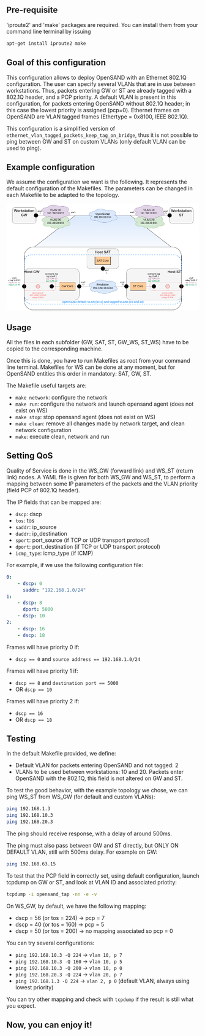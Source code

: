 ## Pre-requisite

'iproute2' and 'make' packages are required. You can install them from your command line terminal by issuing
```bash
apt-get install iproute2 make
```

## Goal of this configuration

This configuration allows to deploy OpenSAND with an Ethernet 802.1Q configuration. The user can specify several VLANs that are in use between workstations. Thus, packets entering GW or ST are already tagged with a 802.1Q header, and a PCP priority. A default VLAN is present in this configuration, for packets entering OpenSAND without 802.1Q header; in this case the lowest priority is assigned (pcp=0). Ethernet frames on OpenSAND are VLAN tagged frames (Ethertype = 0x8100, IEEE 802.1Q).

This configuration is a simplified version of ```ethernet_vlan_tagged_packets_keep_tag_on_bridge```, thus it is not possible to ping between GW and ST on custom VLANs (only default VLAN can be used to ping).

## Example configuration

We assume the configuration we want is the following. It represents the default configuration of the Makefiles. The parameters can be changed in each Makefile to be adapted to the topology.

![Topology](/opensand-network/opensand_cli/ethernet_vlan_tagged_packets_untag_on_bridge/ethernet_with_vlan_tagged_packets_untag_on_bridge.png)

## Usage

All the files in each subfolder (GW, SAT, ST, GW_WS, ST_WS) have to be copied to the corresponding machine.

Once this is done, you have to run Makefiles as root from your command line terminal. Makefiles for WS can be done at any moment, but for OpenSAND entities this order in mandatory: SAT, GW, ST.

The Makefile useful targets are:

- ```make network```: configure the network
- ```make run```: configure the network and launch opensand agent (does not exist on WS)
- ```make stop```: stop opensand agent (does not exist on WS)
- ```make clean```: remove all changes made by network target, and clean network configuration
- ```make```: execute clean, network and run

## Setting QoS

Quality of Service is done in the WS_GW (forward link) and WS_ST (return link) nodes. A YAML file is given for both WS_GW and WS_ST, to perform a mapping between some IP parameters of the packets and the VLAN priority (field PCP of 802.1Q header).

The IP fields that can be mapped are:

- ```dscp```: dscp
- ```tos```: tos
- ```saddr```: ip_source
- ```daddr```: ip_destination
- ```sport```: port_source (if TCP or UDP transport protocol)
- ```dport```: port_destination (if TCP or UDP transport protocol)
- ```icmp_type```: icmp_type (if ICMP)

For example, if we use the following configuration file:

```yaml
0:
    - dscp: 0
      saddr: "192.168.1.0/24"
1:
    - dscp: 8
      dport: 5000
    - dscp: 10
2:
    - dscp: 16
    - dscp: 18
```

Frames will have priority 0 if:

- ```dscp == 0``` and ```source address == 192.168.1.0/24```

Frames will have priority 1 if:

- ```dscp == 8``` and ```destination port == 5000```
- OR ```dscp == 10```

Frames will have priority 2 if:

- ```dscp == 16```
- OR ```dscp == 18```

## Testing

In the default Makefile provided, we define:

- Default VLAN for packets entering OpenSAND and not tagged: 2
- VLANs to be used between workstations: 10 and 20. Packets enter OpenSAND with the 802.1Q, this field is not altered on GW and ST.

To test the good behavior, with the example topology we chose, we can ping WS_ST from WS_GW (for default and custom VLANs):

```bash
ping 192.168.1.3
ping 192.168.10.3
ping 192.168.20.3
```

The ping should receive response, with a delay of around 500ms.

The ping must also pass between GW and ST directly, but  ONLY ON DEFAULT VLAN, still with 500ms delay. For example on GW:

```bash
ping 192.168.63.15
```

To test that the PCP field in correctly set, using default configuration, launch tcpdump on GW or ST, and look at VLAN ID and associated priotity:

```bash
tcpdump -i opensand_tap -nn -e -v
```

On WS_GW, by default, we have the following mapping:

- dscp = 56 (or tos = 224) -> pcp = 7
- dscp = 40 (or tos = 160) -> pcp = 5
- dscp = 50 (or tos = 200) -> no mapping associated so pcp = 0

You can try several configurations:

- ```ping 192.168.10.3 -Q 224``` -> ```vlan 10, p 7```
- ```ping 192.168.10.3 -Q 160``` -> ```vlan 10, p 5```
- ```ping 192.168.10.3 -Q 200``` -> ```vlan 10, p 0```
- ```ping 192.168.20.3 -Q 224``` -> ```vlan 20, p 7```
- ```ping 192.168.1.3 -Q 224``` -> ```vlan 2, p 0``` (default VLAN, always using lowest priority)

You can try other mapping and check with ```tcpdump``` if the result is still what you expect.

## Now, you can enjoy it!
